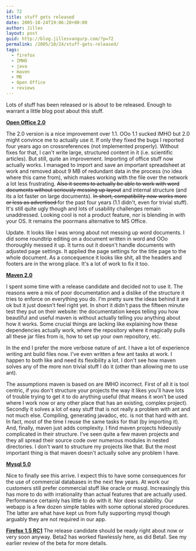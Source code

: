 ```yaml
---
id: 72
title: stuff gets released
date: 2005-10-24T19:06:20+00:00
author: Jilles
layout: post
guid: http://blog.jillesvangurp.com/?p=72
permalink: /2005/10/24/stuff-gets-released/
tags:
  - firefox
  - IMHO
  - java
  - maven
  - MB
  - Open Office
  - reviews
---
```

Lots of stuff has been released or is about to be released. Enough to warrant a little blog post about this stuff.

**[Open Office 2.0](http://www.openoffice.org/)**

The 2.0 version is a nice improvement over 1.1. OOo 1.1 sucked IMHO but 2.0 might convince me to actually use it. If only they fixed the bugs I reported four years ago on crossreferences (not implemented properly). Without fixes for that, I can't write large, structured content in it (i.e. scientific articles). But still, quite an improvement. Importing of office stuff now actually works. I managed to import and save an important spreadsheet at work and removed about 9 MB of redundant data in the process (no idea where this came from), which makes working with the file over the network a lot less frustrating. <del datetime="2005-10-25T16:11:42+00:00">Also it seems to actually be able to work with word documents without seriously messing up layout</del> and internal structure (and its a lot faster on large documents). <del datetime="2005-10-25T16:11:42+00:00">In short, compatibility now works more or less as advertised </del>for the past four years (1.1 didn't, even for trivial stuff). It's still quite ugly though and lots of usability challenges remain unaddressed. Looking cool is not a product feature, nor is blending in with your OS. It remains the poormans alternative to MS Office.

Update. It looks like I was wrong about not messing up word documents. I did some roundtrip editing on a document written in word and OOo thoroughly messed it up. It turns out it doesn't handle documents with adjusted page settings. It applied the page settings for the title  page to the whole document. As a concequence it looks like shit, all the headers and footers are in the wrong place. It's a lot of work to fix it too. 

**[Maven 2.0](http://maven.apache.org/)**

I spent some time with a release candidate and decided not to use it. The reasons were a mix of poor documentation and a dislike of the structure it tries to enforce on everything you do. I'm pretty sure the ideas behind it are ok but it just doesn't feel right yet. In short it didn't pass the fifteen minute test they put on their website: the documentation keeps telling you how beautiful and useful maven is without actually telling you anything about how it works. Some crucial things are lacking like explaining how these dependencies actually work, where the repository where it magically pulls all these jar files from is, how to set up your own repository, etc.

In the end I prefer the more verbose nature of ant. I have a lot of experience writing ant build files now. I've even written a few ant tasks at work. I happen to both like and need its flexibility a lot. I don't see how maven solves any of the more non trivial stuff I do it (other than allowing me to use ant). 

The assumptions maven is based on are IMHO incorrect. First of all it is tool centric, if you don't structure your projects the way it likes you'll have lots of trouble trying to get it to do anything useful (that means it won't be used where I work now or any other place that has an existing, complex project). Secondly it solves a lot of easy stuff that is not really a problem with ant and not much else. Compiling, generating javadoc, etc. is not that hard with ant. In fact, most of the time I reuse the same tasks for that (by importing it). And, finally, maven just adds complexity. I find maven projects hideously complicated in their structure. I've seen quite a few maven projects and they all spread their source code over numerous modules in nested directories. I don't want to structure my projects like that. But the most important thing is that maven doesn't actually solve any problem I have.

**[Mysql 5.0](http://www.mysql.com)**

Nice to finally see this arrive. I expect this to have some consequences for the use of commercial databases in the next few years. At work our customers still prefer commercial stuff like oracle or mssql. Increasingly this has more to do with irrationality than actual features that are actually used. Performance certainly has little to do with it. Nor does scalability. Our webapp is a few dozen simple tables with some optional stored procedures. The latter are what have kept us from fully supporting mysql though arguably they are not required in our app. 

**[Firefox 1.5 RC1](http://mozilla.org)**
The release candidate should be ready right about now or very soon anyway. Beta2 has worked flawlessly here, as did Beta1. See my earlier review of the beta for more details.

